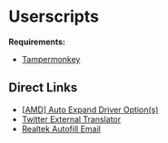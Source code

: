 # Userscripts

**Requirements:**

- [Tampermonkey](https://www.tampermonkey.net)

## Direct Links

- [[AMD] Auto Expand Driver Option(s)](https://github.com/magicoflolis/userscriptrepo/raw/master/AMDAutoOpen/AMDAutoOpen.user.js)
- [Twitter External Translator](https://github.com/magicoflolis/userscriptrepo/raw/master/ExternalTranslator/twittertranslator.user.js)
- [Realtek Autofill Email](https://github.com/magicoflolis/userscriptrepo/raw/master/RealtekAutofill/RealtekAutofill.user.js)
